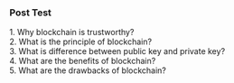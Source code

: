 ### Post Test
<p style="font-size:100%; margin-top:2%">
                        1. Why blockchain is trustworthy?
                        <br>
                        2. What is the principle of  blockchain?
                        <br>
                        3. What is difference between public key and private key?
                        <br>
                        4. What are the benefits of blockchain?
                        <br>
                        5. What are the drawbacks of blockchain?
                        <br>
                        <br>
                    <!--Post Test of experiment -->
                    </p>
